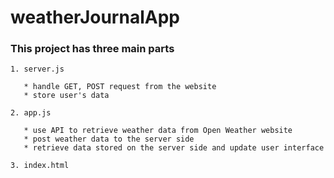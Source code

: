 # weatherJournalApp

### This project has three main parts 

    1. server.js
    
       * handle GET, POST request from the website
       * store user's data 
 
    2. app.js
    
       * use API to retrieve weather data from Open Weather website
       * post weather data to the server side
       * retrieve data stored on the server side and update user interface
       
    3. index.html
    
